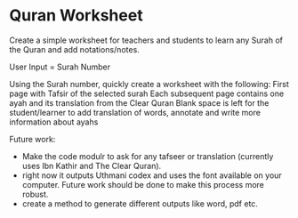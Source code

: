 # Quran Worksheet
Create a simple worksheet for teachers and students to learn any Surah of the Quran and add notations/notes.

User Input = Surah Number

Using the Surah number, quickly create a worksheet with the following:
  First page with Tafsir of the selected surah
  Each subsequent page contains one ayah and its translation from the Clear Quran
  Blank space is left for the student/learner to add translation of words, annotate and write more information about ayahs
  
  
Future work:
- Make the code modulr to ask for any tafseer or translation (currently uses Ibn Kathir and The Clear Quran). 
- right now it outputs Uthmani codex and uses the font available on your computer. Future work should be done to make this process more robust.
- create a method to generate different outputs like word, pdf etc. 
